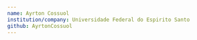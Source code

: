 ```yaml
---
name: Ayrton Cossuol
institution/company: Universidade Federal do Espirito Santo
github: AyrtonCossuol
---
```

